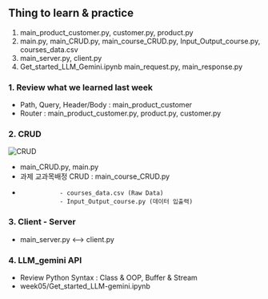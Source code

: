 ## Thing to learn & practice
1. main_product_customer.py, customer.py, product.py
2. main.py, main_CRUD.py, main_course_CRUD.py, Input_Output_course.py, courses_data.csv
3. main_server.py, client.py
4. Get_started_LLM_Gemini.ipynb
main_request.py, main_response.py

### 1. Review what we learned last week
- Path, Query, Header/Body : main_product_customer
- Router : main_product_customer.py, product.py, customer.py

### 2. CRUD 
![CRUD](https://encrypted-tbn0.gstatic.com/images?q=tbn:ANd9GcQlB3dEY4w5O4JKLEO2MS2PrgEnsk3RSkSi5Q&s)
- main_CRUD.py, main.py
- 과제 교과목배정 CRUD : main_course_CRUD.py
-                - courses_data.csv (Raw Data)
                 - Input_Output_course.py (데이터 입출력)
### 3. Client - Server
- main_server.py <--> client.py

### 4. LLM_gemini API
- Review Python Syntax : Class & OOP, Buffer & Stream 
- week05/Get_started_LLM-gemini.ipynb
